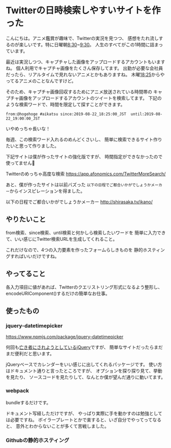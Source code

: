 # Twitterの日時検索しやすいサイトを作った

こんにちは。アニメ鑑賞が趣味で、Twitterの実況を見つつ、
感想をたれ流しするのが楽しいです。特に日曜朝[8:30](https://www.asahi.co.jp/precure/)~[9:30](https://www.tv-asahi.co.jp/zero-one/)。
人生のすべてがこの1時間に詰まっています。

最近は実況しつつ、キャプチャした画像をアップロードするアカウントもいますね。
個人利用でキャプチャ画像をたくさん保存してます。
出勤が必要な会社員だったら、リアルタイムで見れないアニメとかもありますね。
木曜[18:25](https://www.tv-tokyo.co.jp/anime/aikatsufriends/)からやってるアニメのことなんですけど。

そのため、キャプチャ画像回収するためにアニメ放送されている時間帯の
キャプチャ画像をアップロードするアカウントのツイートを検索してます。
下記のような検索ワードで、時間を限定して探すことができます。

`from:@hogehoge #aikatsu since:2019-08-22_18:25:00_JST  until:2019-08-22_19:00:00_JST`

いやめっちゃ長いな！

毎週、この検索ワード入れるのめんどくさいし、
簡単に検索できるサイト作りたいと思って作りました。

下記サイトは僕が作ったサイトの強化版ですが、
時間指定ができなかったので使ってません:bow:

Twitterのめっちゃ高度な検索
https://app.afonomics.com/TwitterMoreSearch/

あと、僕が作ったサイトは以前バズった
`以下の日程でご都合いかがでしょうかメーカー`からインスピレーションを得ました。

以下の日程でご都合いかがでしょうかメーカー
http://shirasaka.tv/ikano/

## やりたいこと

from検索、since検索、until検索と何かしら検索したいワードを
簡単に入力できて、いい感じにTwitter検索URLを生成してくれること。

これだけなので、4つの入力要素を作ったフォームらしきものを
静的ホスティングすればいいだけですね。

## やってること

各入力項目に値があれば、Twitterのクエリストリング形式になるよう整形し、
encodeURIComponent()するだけの簡単なお仕事。

## 使ったもの

### jquery-datetimepicker

https://www.npmjs.com/package/jquery-datetimepicker

何回も[亡き者にされようとしているjQuery](https://qiita.com/tatesuke/items/b9548dd484b01b139b74)ですが、
簡単なサイトだったらまだまだ便利だと思います。

jQueryベースでカレンダーをいい感じに出してくれるパッケージです。
使い方はドキュメント通りと言ったところですが、
オプションを探り探り見て、挙動を見たり、
ソースコードを見たりして、なんとか僕が望んだ通りに動いてます。

### webpack

bundleするだけです。

ドキュメント写経しただけですが、
やっぱり実際に手を動かすのは勉強としては必要ですね。
ボイラープレートとかで楽すると、いざ自分でやってってなると、
意外とわからないことが多くて苦戦しました。

### Githubの静的ホスティング

